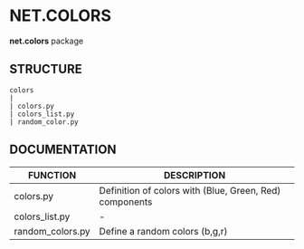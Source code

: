 # NET.COLORS
**net.colors** package

## STRUCTURE

    colors
    |
    | colors.py
    | colors_list.py
    | random_color.py

## DOCUMENTATION

| FUNCTION         | DESCRIPTION                                             |
|------------------|---------------------------------------------------------|
| colors.py        | Definition of colors with (Blue, Green, Red) components |
| colors_list.py   | -                                                       |
| random_colors.py | Define a random colors (b,g,r)                          |
